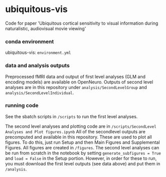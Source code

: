 # ubiquitous-vis
 Code for paper 'Ubiquitous cortical sensitivity to visual information during naturalistic, audiovisual movie viewing' 

 ### conda environment
 ubiquitous-vis: ``` environment.yml ```
 
 ### data and analysis outputs
Preprocessed fMRI data and output of first level analyses (GLM and encoding models) are available on OpenNeuro. 
Outputs of second level analyses are in this repository under ``` analysis/SecondLevelGroup ``` and ``` analysis/SecondLevelIndividual ```. 

### running code
See the sbatch scripts in ``` /scripts ``` to run the first level analyses.

The second level analyses and plotting code are in ``` /scripts/SecondLevel Analyses and Plot figures.ipynb ```
All of the secondlevel outputs are precomputed and available in this repository. These are used to plot all figures. To do this, just run Setup and then Main Figures and Supplemental Figures. All figures are created in ``` /figures ```. The second level analyses can be run from scratch in the notebook by setting ``` generate_subfigures = True ``` and ``` load = False ``` in the Setup portion. However, in order for these to run, you must download the first level outputs (see data above) and put them in  ``` /analysis ```. 
